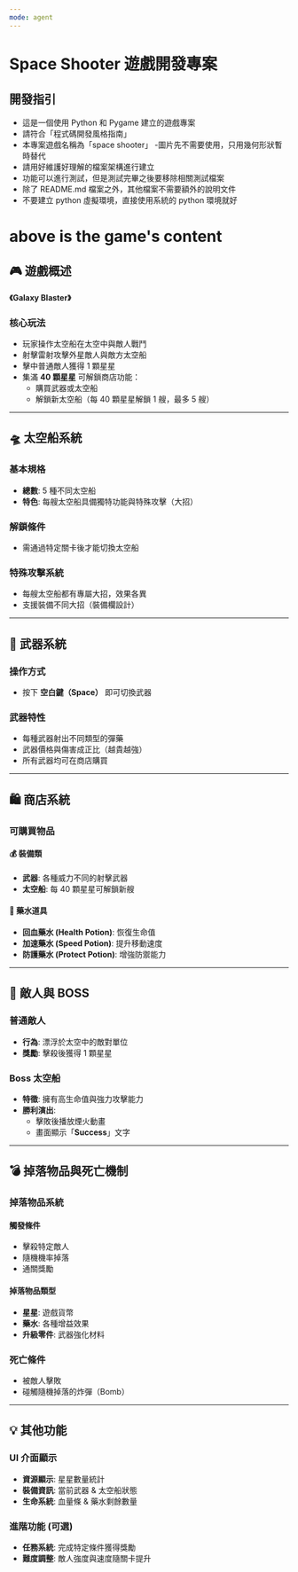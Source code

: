 ```yaml
---
mode: agent
---
```


# Space Shooter 遊戲開發專案

## 開發指引

- 這是一個使用 Python 和 Pygame 建立的遊戲專案
- 請符合「程式碼開發風格指南」
- 本專案遊戲名稱為「space shooter」 -圖片先不需要使用，只用幾何形狀暫時替代
- 請用好維護好理解的檔案架構進行建立
- 功能可以進行測試，但是測試完畢之後要移除相關測試檔案
- 除了 README.md 檔案之外，其他檔案不需要額外的說明文件
- 不要建立 python 虛擬環境，直接使用系統的 python 環境就好

# above is the game's content

## 🎮 遊戲概述

**《Galaxy Blaster》**

### 核心玩法

- 玩家操作太空船在太空中與敵人戰鬥
- 射擊雷射攻擊外星敵人與敵方太空船
- 擊中普通敵人獲得 1 顆星星
- 集滿 **40 顆星星** 可解鎖商店功能：
  - 購買武器或太空船
  - 解鎖新太空船（每 40 顆星星解鎖 1 艘，最多 5 艘）

---

## 🛸 太空船系統

### 基本規格

- **總數**: 5 種不同太空船
- **特色**: 每艘太空船具備獨特功能與特殊攻擊（大招）

### 解鎖條件

- 需通過特定關卡後才能切換太空船

### 特殊攻擊系統

- 每艘太空船都有專屬大招，效果各異
- 支援裝備不同大招（裝備欄設計）

---

## 🔫 武器系統

### 操作方式

- 按下 **空白鍵（Space）** 即可切換武器

### 武器特性

- 每種武器射出不同類型的彈藥
- 武器價格與傷害成正比（越貴越強）
- 所有武器均可在商店購買

---

## 🛍️ 商店系統

### 可購買物品

#### 💰 裝備類

- **武器**: 各種威力不同的射擊武器
- **太空船**: 每 40 顆星星可解鎖新艘

#### 🧪 藥水道具

- **回血藥水 (Health Potion)**: 恢復生命值
- **加速藥水 (Speed Potion)**: 提升移動速度
- **防護藥水 (Protect Potion)**: 增強防禦能力

---

## 👾 敵人與 BOSS

### 普通敵人

- **行為**: 漂浮於太空中的敵對單位
- **獎勵**: 擊殺後獲得 1 顆星星

### Boss 太空船

- **特徵**: 擁有高生命值與強力攻擊能力
- **勝利演出**:
  - 擊敗後播放煙火動畫
  - 畫面顯示「**Success**」文字

---

## 💣 掉落物品與死亡機制

### 掉落物品系統

#### 觸發條件

- 擊殺特定敵人
- 隨機機率掉落
- 通關獎勵

#### 掉落物品類型

- **星星**: 遊戲貨幣
- **藥水**: 各種增益效果
- **升級零件**: 武器強化材料

### 死亡條件

- 被敵人擊敗
- 碰觸隨機掉落的炸彈（Bomb）

---

## 💡 其他功能

### UI 介面顯示

- **資源顯示**: 星星數量統計
- **裝備資訊**: 當前武器 & 太空船狀態
- **生命系統**: 血量條 & 藥水剩餘數量

### 進階功能 (可選)

- **任務系統**: 完成特定條件獲得獎勵
- **難度調整**: 敵人強度與速度隨關卡提升
